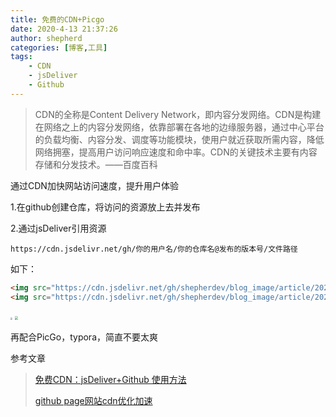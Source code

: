 ```yaml
---
title: 免费的CDN+Picgo
date: 2020-4-13 21:37:26
author: shepherd
categories: [博客,工具]
tags:
	- CDN
	- jsDeliver
	- Github
---
```


> CDN的全称是Content Delivery Network，即内容分发网络。CDN是构建在网络之上的内容分发网络，依靠部署在各地的边缘服务器，通过中心平台的负载均衡、内容分发、调度等功能模块，使用户就近获取所需内容，降低网络拥塞，提高用户访问响应速度和命中率。CDN的关键技术主要有内容存储和分发技术。——百度百科

通过CDN加快网站访问速度，提升用户体验

<!-- more -->

1.在github创建仓库，将访问的资源放上去并发布

2.通过jsDeliver引用资源

`https://cdn.jsdelivr.net/gh/你的用户名/你的仓库名@发布的版本号/文件路径`

如下：

```html
<img src="https://cdn.jsdelivr.net/gh/shepherdev/blog_image/article/20203f67c6b831ace4d1fe4d068600c2cfd6.jpg" style="zoom:20%;" />
<img src="https://cdn.jsdelivr.net/gh/shepherdev/blog_image/article/2020/943a485d76fbbcc50c15a49f5644cbb1.png" style="zoom:33%;" />
```

<img src="https://cdn.jsdelivr.net/gh/shepherdev/blog_image/article/20203f67c6b831ace4d1fe4d068600c2cfd6.jpg" style="zoom:20%;" />

<img src="https://cdn.jsdelivr.net/gh/shepherdev/blog_image/article/2020/943a485d76fbbcc50c15a49f5644cbb1.png" style="zoom:33%;" />

再配合PicGo，typora，简直不要太爽

参考文章

> [免费CDN：jsDeliver+Github 使用方法](https://zhuanlan.zhihu.com/p/76951130)
>
> [github page网站cdn优化加速](https://removeif.github.io/theme/github-page%E7%BD%91%E7%AB%99cdn%E4%BC%98%E5%8C%96%E5%8A%A0%E9%80%9F.html#lg=1&slide=0)
